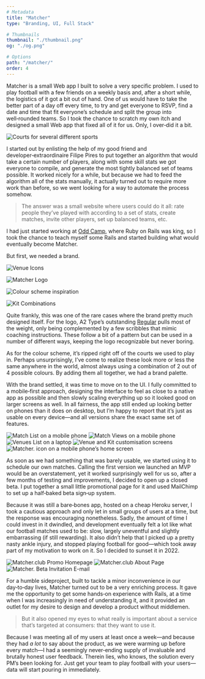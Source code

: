 ```yaml
---
# Metadata
title: "Matcher"
type: "Branding, UI, Full Stack"

# Thumbnails
thumbnail: "./thumbnail.png"
og: "./og.png"

# Options
path: "/matcher/"
order: 4
---
```


<article role="article">

Matcher is a small Web app I built to solve a very specific problem. I used to play football with a few friends on a weekly basis and, after a short while, the logistics of it got a bit out of hand. One of us would have to take the better part of a day off every time, to try and get everyone to RSVP, find a date and time that fit everyone’s schedule and split the group into well‑rounded teams. So I took the chance to scratch my own itch and designed a small Web app that fixed all of it for us. Only, I over‑did it a bit.

</article>

![Courts for several different sports](images/courts.jpg)

<article role="article">

I started out by enlisting the help of my good friend and developer‑extraordinaire Filipe Pires to put together an algorithm that would take a certain number of players, along with some skill stats we got everyone to compile, and generate the most tightly balanced set of teams possible. It worked nicely for a while, but because we had to feed the algorithm all of the stats manually, it actually turned out to require more work than before, so we went looking for a way to automate the process somehow.

> The answer was a small website where users could do it all: rate people they’ve played with according to a set of stats, create matches, invite other players, set up balanced teams, etc.

I had just started working at [Odd Camp](https://www.odd.camp/), where Ruby on Rails was king, so I took the chance to teach myself some Rails and started building what would eventually become Matcher.

But first, we needed a brand.

</article>

![Venue Icons](images/venues@2x.png)

![Matcher Logo](images/logos@2x.png)

![Colour scheme inspiration](images/colours@2x.png)

![Kit Combinations](images/kits@2x.png)

<article role="article">

Quite frankly, this was one of the rare cases where the brand pretty much designed itself. For the logo, A2 Type’s outstanding [Regular](https://www.a2-type.co.uk/regular) pulls most of the weight, only being complemented by a few scribbles that mimic coaching instructions. These follow a bit of a pattern but can be used in a number of different ways, keeping the logo recognizable but never boring.

As for the colour scheme, it’s ripped right off of the courts we used to play in. Perhaps unsurprisingly, I’ve come to realize these look more or less the same anywhere in the world, almost always using a combination of 2 out of 4 possible colours. By adding them all together, we had a brand palette.

With the brand settled, it was time to move on to the UI. I fully committed to a mobile‑first approach, designing the interface to feel as close to a native app as possible and then slowly scaling everything up so it looked good on larger screens as well. In all fairness, the app still ended up looking better on phones than it does on desktop, but I’m happy to report that it’s just as usable on every device—and all versions share the exact same set of features.

</article>

![Match List on a mobile phone](images/phone_matches@2x.png)
![Match Views on a mobile phone](images/phone_misc@2x.png)
![Venues List on a laptop](images/macbook@2x.png)
![Venue and Kit customisation screens](images/customisation@2x.png)
![Matcher. icon on a mobile phone’s home screen](images/phone_icon@2x.png)

<article role="article">

As soon as we had something that was barely usable, we started using it to schedule our own matches. Calling the first version we launched an MVP would be an overstatement, yet it worked surprisingly well for us so, after a few months of testing and improvements, I decided to open up a closed beta. I put together a small little promotional page for it and used MailChimp to set up a half‑baked beta sign‑up system.

Because it was still a bare‑bones app, hosted on a cheap Heroku server, I took a cautious approach and only let in small groups of users at a time, but the response was encouraging nonetheless. Sadly, the amount of time I could invest in it dwindled, and development eventually felt a lot like what our football matches used to be: slow, largely uneventful and slightly embarrassing (if still rewarding). It also didn’t help that I picked up a pretty nasty ankle injury, and stopped playing football for good—which took away part of my motivation to work on it. So I decided to sunset it in 2022.

</article>

![Matcher.club Promo Homepage](images/promo-page1@2x.png)
![Matcher.club About Page](images/promo-page2@2x.png)
![Matcher. Beta Invitation E-mail](images/invite@2x.png)

<article role="article">

For a humble sideproject, built to tackle a minor inconvenience in our day‑to‑day lives, Matcher turned out to be a very enriching process. It gave me the opportunity to get some hands‑on experience with Rails, at a time when I was increasingly in need of understanding it, and it provided an outlet for my desire to design and develop a product without middlemen.

> But it also opened my eyes to what really is important about a service that’s targeted at consumers: that they want to use it.

Because I was meeting all of my users at least once a week—and because they had *a lot* to say about the product, as we were warming up before every match—I had a seemingly never‑ending supply of invaluable and brutally honest user feedback. Therein lies, who knows, the solution every PM’s been looking for. Just get your team to play football with your users—data will start pouring in immediately.

</article>